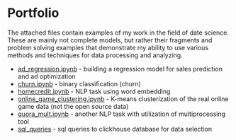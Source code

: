 # Portfolio

The attached files contain examples of my work in the field of date science. 
These are mainly not complete models, but rather their fragments and problem solving examples that demonstrate my ability to use various methods and techniques for data processing and analyzing.

- [ad_regression.ipynb](ad_regression.ipynb) - building a regression model for sales prediction and ad optimization
- [churn.ipynb](churn.ipynb) - binary classification (churn)
- [homecredit.ipynb](homecredit.ipynb) - NLP task using word embedding
- [online_game_clustering.ipynb](online_game_clustering.ipynb) - K-means clusterization of the real online game data (not the open source data)
- [quora_mult.ipynb](quora_mult.ipynb) - another NLP task with utilization of multiprocessing tool
- [sql_queries](sql_queries) - sql queries to clickhouse database for data selection
